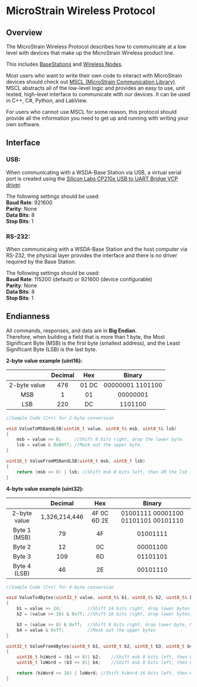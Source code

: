 # MicroStrain Wireless Protocol


## Overview

The MicroStrain Wireless Protocol describes how to communicate at a low level with devices that make up the MicroStrain Wireless product line.

This includes [BaseStations](http://www.microstrain.com/wireless/gateways) and [Wireless Nodes](http://www.microstrain.com/wireless/sensors).

Most users who want to write their own code to interact with MicroStrain devices should check out [MSCL (MicroStrain Communication Library)](http://www.microstrain.com). MSCL abstracts all of the low-level logic and provides an easy to use, unit tested, high-level interface to communicate with our devices. It can be used in C++, C#, Python, and LabView.

For users who cannot use MSCL for some reason, this protocol should provide all the information you need to get up and running with writing your own software.

## Interface

### USB:
When communicating with a WSDA-Base Station via USB, a virtual serial port is created using the [Silicon Labs CP210x USB to UART Bridge VCP driver](https://www.silabs.com/products/mcu/Pages/USBtoUARTBridgeVCPDrivers.aspx).

The following settings should be used:
<br>**Baud Rate**: 921600
<br>**Parity**: None
<br>**Data Bits**: 8
<br>**Stop Bits**: 1

### RS-232:
When communicaing with a WSDA-Base Station and the host computer via RS-232, the physical layer provides the interface and there is no driver required by the Base Station.

The following settings should be used:
<br>**Baud Rate**: 115200 (default) or 921600 (device configurable)
<br>**Parity**: None
<br>**Data Bits**: 8
<br>**Stop Bits**: 1

## Endianness

All commands, responses, and data are in **Big Endian**.<br>
Therefore, when building a field that is more than 1 byte, the Most Significant Byte (MSB) is the first byte (smallest address), and the Least Significant Byte (LSB) is the last byte.

**2-byte value example (uint16):**

|            | Decimal   | Hex     | Binary |
| :----------:   | :-------: | :-----: | :-----------------: |
| 2-byte value   | 476       | 01 DC   | 00000001 1101100 |
| MSB            | 1         | 01      | 00000001 |
| LSB            | 220       | DC      | 1101100 |


```cpp
//Sample Code (C++) for 2-byte conversion

void ValueToMSBandLSB(uint16_t value, uint8_t& msb, uint8_t& lsb)
{
    msb = value >> 8;     //Shift 8 bits right, drop the lower byte.
    lsb = value & 0x00ff; //Mask out the upper byte.
}

uint16_t ValueFromMSBandLSB(uint8_t msb, uint8_t lsb)
{
    return (msb << 8) | lsb; //Shift msb 8 bits left, then OR the lsb in.
}
```

**4-byte value example (uint32):**

|            | Decimal       | Hex         | Binary 
|:----------:|:-------------:|:-----------:|:-----------------:
|2-byte value| 1,326,214,446 | 4F 0C 6D 2E | 01001111 00001100 01101101 00101110
|Byte 1 (MSB)| 79            | 4F          | 01001111
|Byte 2      | 12            | 0C          | 00001100
|Byte 3      | 109           | 6D          | 01101101
|Byte 4 (LSB)| 46            | 2E          | 00101110

```cpp
//Sample Code (C++) for 4-byte conversion

void ValueTo4Bytes(uint32_t value, uint8_t& b1, uint8_t& b2, uint8_t& b3, uint8_t& b4)
{
    b1 = value >> 24;          //Shift 24 bits right, drop lower bytes
    b2 = (value >> 16) & 0xff; //Shift 16 bits right, drop lower bytes, Mask out the upper bytes

    b3 = (value >> 8) & 0xff;  //Shift 8 bits right, drop lower byte, Mask out the upper bytes
    b4 = value & 0xff;         //Mask out the upper bytes
}

uint32_t ValueFrom4Bytes(uint8_t b1, uint8_t b2, uint8_t b3, uint8_t b4)
{
    uint16_t hiWord = (b1 << 8)| b2;    //Shift msb 8 bits left, then OR the lsb in.
    uint16_t loWord = (b3 << 8)| b4;    //Shift msb 8 bits left, then OR the lsb in.

    return (hiWord << 16) | loWord; //Shift hiWord 16 bits left, then OR the loWord in.
}
```
